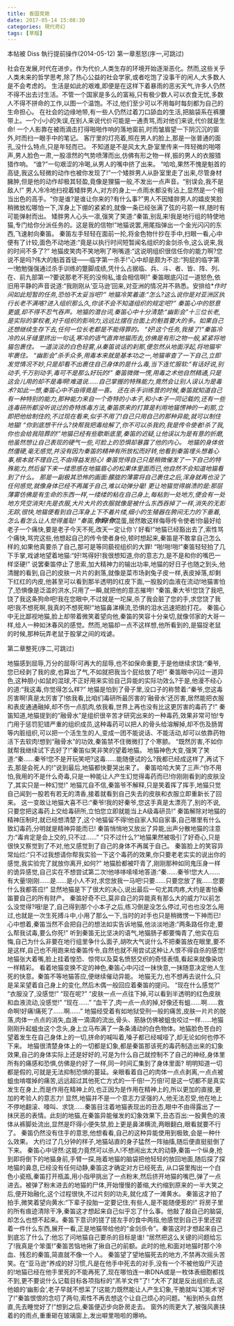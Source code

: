 ```yaml
---
title: 香国竞艳
date: 2017-05-14 15:08:30
categories: 現代奇幻
tags: [草榴]
---
```

本帖被 Diss 執行提前操作(2014-05-12)
第一章惹怒(序一,可跳过)

  社会在发展,时代在进步。作为代价,人类生存的环境开始逐渐恶化。然而,这些关乎人类未来的哲学思考,除了热心公益的社会学家,或者吃饱了没事干的闲人,大多数人是不会考虑的。
  生活是如此的艰难,即便是在这样下着暴雨的恶劣天气,许多人仍然不得不出去讨生活。不管一个国家是多么的富裕,只有极少数人可以衣食无忧,多数人不得不拼命的工作,以图一个温饱。不过,他们至少可以不用每时每刻都为自己的生命担心。
  在社会的边缘地带,有一些人仍然过着刀口舔血的生活,把脑袋系在裤腰带上。一个小小的失误,在别人来说代价可能是一通责骂,而对他们来说,代价就是生命!
  一个人影靠在被雨滴击打得啪啪作响的落地窗前,时而皱眉望一下阴沉沉的窗外,时而扫一眼手中的笔记。
  客厅里的灯亮着,照在男人的脸上,那是一张普通的面孔,没什么特点,只是年轻而已。
  不知道是不是风太大,卧室里传来一阵轻微的啪嗒声,男人脸色一肃,一股凛然的气势喷薄而出,仿佛有形之物一样,振的男人的衣服猎猎作响。
  “谁?”一句艰涩的冷喝,从男人的嘴中挤了出来。
  “哈哈,果然不愧是魁首的高徒,我这么轻微的动作也被你发现了!”一个矮胖男人从卧室里走了出来,尽管身材臃肿,但是他的动作却极其轻盈,竟像是狸猫一般,不发出一点声音。“别误会,我不是敌人!”
  男人冷冷地扫视着矮胖男人,对方的身上一点雨水都没有沾上,显然是一个相当出色的高手。“你是谁?是谁让你来的?有什么事?”男人不因矮胖男人的嬉皮笑脸稍微放松哪怕一下,浑身上下绷的紧紧的,就像一条已经张满了弦的弓箭一样,随时有可能弹射而出。
  矮胖男人心头一凛,强笑了笑道:“秦笛,别乱来!我是地行组的特使地猫,专门给你分派任务的。这是我的信物!”地猫说罢,用尾指弹出一个金光闪闪的东西,飞速射向秦笛。
  秦笛左手轻轻在面前一抡,将金色物什抄在手中,扫眼一看,心中便有了计较,面色不动地道:“竟是以执行时间短暂闻名组织的金剑杀令,这么说来,我的时间不多了?”
  地猫皮笑肉不笑地咧了咧嘴道:“这说明组织很信任你的能力啊?您说不是吗?伟大的魁首首徒——临字第一杀手!”心中却是颇为不忿:“狗屁的临字第一!勉勉强强通过杀手训练的蹩脚成绩,凭什么占据临、兵、斗、者、皆、阵、列、在、前九部第一?要说那老不死的没徇私,谁会相信啊!”
  秦笛眼底闪过一道怒色,依旧用平静的声音说道:“我刚刚从‘亚马逊’回来,对亚洲的情况并不熟悉。安排给**作时间如此短暂的任务,恐怕不太妥当吧?”
  地猫冷笑着道:“怎么?这么说你是对亚洲区执行长老不满咯?进入组织那么久,你该不会不知道组织的规定吧?”
  秦笛心中的怒意更盛,却不得不忍气吞声。地猫的潜台词,秦笛心中十分清楚:“幽影会”十三位长老,是实际的掌权者,对于组织的影响力,远远比摆在台面上的魁首要大的多。如果自己还想继续生存下去,任何一位长老都是不能得罪的。
  “好!这个任务,我接了!”秦笛冷冷的从牙缝里挤出一句话,寒冷的语气直奔地猫而去,仿佛是有形之物一般,紧紧将地猫包裹住。
  一道淡淡的白色轻雾,从秦笛说话的刹那,便忽然从地面浮起,将地猫牢牢裹住。
  “幽影会”杀手众多,用毒本来就是基本功之一,地猫审查了一下自己,立即发觉情况不妙,只是却看不出裹住自己身体的是什么毒,当下连忙服软:“有话好说,别动手,千万别动手,毒可不是那么好玩的!”
  秦笛微微一愣,用毒之术他自然精通,只是这会儿用的却不是毒啊!难道说……自己掌握的特殊能力,竟然会让别人误认为是毒术?如此一想,秦笛心中不由得竟是一喜。
  还在杀手训练营的时候,秦笛就知道自己有一种特别的能力,那种能力来自一个奇特的小本子,和小本子一同记载的,还有一些连毒研所都没听说过的奇特炼毒方法,秦笛原来的打算是利用地猫愣神的一刹那,立即把他给制住的,不过现在看来,似乎不用了!自己只用自己的那种异能,就可以制住地猫!
  “你到底想干什么?快帮我把毒给解了,你不可以杀我的,我是传令使者!杀了我,你也会给我陪葬的!”地猫已经有些歇斯底里,秦笛的迟疑,让他误以为是有意的折磨,他虽然想让自己表现的硬气一些,可脸上的恐惧却暴露了他的内心。
  地猫的身体依然僵硬,毫无感觉,并没有因为秦笛的精神有所放松而好转,他看到秦笛埋头想着心事,根本就不理自己,不由得益发担心!
  秦笛觉得自己只是稍微催发了一下自己的特殊能力,然后留下来一缕思感在地猫眉心的松果体里面而已,他自然不会知道地猫看到了什么。
  那是一副极其恐怖的画面:朦胧的薄雾将自己裹住之后,浑身就再也没了任何感觉,就像身体已经不再属于自己,难以动弹分毫!
  更让地猫觉得崩溃的是:那层薄雾仿佛是有生命的东西一样,一缕缕的粘在自己身上,每粘到一处地方,便会有一处地方凭空消失!先是衣服,大片大片的衣服就像是被什么东西吞掉了一样,消失的无影无踪,很快,地猫便看到自己浑身上下不着片缕,细小的生殖器在胯间无力的下垂着,怎么看怎么让人觉得羞耻!
  “秦笛,**你妈!你***混蛋,居然敢这样侮辱传令使者!你最好给老子一个痛快,要是老子今天不死,改天一定让你丫好看!”地猫已经豁出去了,索性骂个痛快,骂完这些,他想起自己的传令使者身份,顿时想起来,秦笛是不敢拿自己怎么样的,如果他真要杀了自己,那可是等同藐视组织的大罪!
  “啪!啪!啪!”秦笛轻轻拍了几下手掌,戏谑地望着地猫:“好!骂得好!我很想知道,你的意志力,是不是和你的嘴巴一样坚硬!”
  说罢秦笛停止了思索,加大精神力的输出功率,地猫的好日子也随之到头,他清醒的看到,自己的皮肤一片片的剥落,就像是菜市场剥兔子皮一样,表皮掉落,却剩下红红的内皮,他甚至可以看到那半透明的红皮下面,一股股的血液在流动!地猫害怕了,恐惧像是泛滥的洪水,只用了一瞬,就把他的意志摧垮!
  “秦笛,秦大爷!您饶了我吧,饶了我这条狗命吧!我在您眼中,不过就是一坨屎,杀了我会脏了您的手,求您饶了我吧!我不想死啊,我真的不想死啊!”地猫鼻涕横流,恐惧的泪水迅速把脸打花。
  秦笛心中无比鄙视地猫,脸上却带着微笑着望向他,秦笛的笑容十分亲切,就像邻家的大哥一样,给人一种如沐春风的感觉。然而,地猫却一点不这样想,他所看到的,是猫捉老鼠的时候,那种玩弄老鼠于股掌之间的戏谑。

  第二章整死(序二,可跳过)

  地猫感到屈辱,万分的屈辱!可再大的屈辱,也不如保命重要,于是他继续求饶:“秦爷,您已经剥了我的皮,也算出了气,不如就把我当个屁给放了吧!”
  秦笛眼中闪过一道异色,这种胆小如鼠的混球,不正好用来实验自己异能的实际功效么?于是,他漫不经心的道:“我这毒,你觉得怎么样?”
  地猫是怕到了骨子里,没口子的称赞着:“秦爷,您这毒厉害啊!真是太厉害了!依我看,比咱们毒研所最厉害的‘融骨水’还厉害,居然能把衣服和表皮通通融掉,却不伤一点肌肉,依我看,世界上再也没有比这更厉害的毒药了!”
  秦笛知道,地猫提到的“融骨水”是组织很辛苦才研究出来的一种毒药,效果非常可怕!专门用于惩罚犯错严重的组织成员,这种毒药可以把人的骨头给溶解掉,却不伤及肠胃等内脏组织,可以把一个活生生的人,变成一团不能说话、不能活动,却可以依靠药物活下去软肉!想到“融骨水”的功效,秦笛禁不住微微打了个寒颤。
  “既然厉害,不如你就帮我继续试下去好了!”秦笛似笑非笑的望着地猫。
  地猫神色大变,强笑了笑道:“秦……秦爷!您不是开玩笑吧?这毒……能随便试的么?我都已经成这样了,再试下去,那是会死人的!”说到最后,地猫都快要哭出来了。
  秦笛哈哈大笑了三声:“你不用怕,我用的不是什么奇毒,只是一种能让人产生幻觉得毒药而已!你刚刚看到的皮肤没了,其实只是一种幻觉!”
  地猫兀自不信,秦笛爷不解释,只是笑着挥了挥手,地猫只觉自己闻到一股若有若无的清香,接着就看到自己失去的皮肤和衣服立即重新长了回来。
  这一变故让地猫大喜不已:“秦爷!我的好秦爷,您这手真是太漂亮了,别的不说,只要您把这毒药上交给毒研所,立怕您立即就能当上A级毒研员!”
  秦笛解除对地猫的精神压制时,就已经想清楚了,这个地猫留不得!他自家人知自家事,自己哪里有什么致幻毒药,分明就是精神异能而已!
  秦笛悄悄地又放出了异能,出声分散地猫的注意力:“毒肯定是会上交的,只不过……”
  “只不过什么?”地猫果然被吸引了好奇心,只是很快又察觉到了不对,他又感觉到了自己的身体不再属于自己。
  秦笛脸上的笑容异常灿烂:“只不过我想请你帮我实验一下这个毒药的效果,你只要老老实实的说出你的感觉,我实验完了就放你离开,如何?”
  地猫脸都被吓青了,刚刚那种如同鬼压身一样的诡异感觉,自己实在不想尝试第二次!他哆哆嗦嗦地答道:“秦……秦爷!您大人……有大量!刚刚……是……是小人不对,求您放我一马吧!只要……只要您放了我……您要什么我都答应!”
  显然地猫是下了很大的决心,说出最后一句尤其肉疼,大约是害怕秦笛要自己的所有财产。
  秦笛好奇不已,莫非自己的异能真有那么大的威力?以前怎么没觉得?哦!是了,自己得到那个小本子之后,练习倒是没怎么停过,可也也没怎么用过,也就是一次生死搏斗中,小用了那么一下,当时的对手也只是稍微愣一下神而已!
  心中想着,秦笛当然不会把自己的想法如实告诉地猫,他淡淡地道:“两条路任你走,要么帮我试毒,要么你死!”
  听到秦笛无比坚决的语气,地猫肠子都要悔青了,他实在后悔,自己为什么非要在地行组里争什么面子,胡吹大气说什么不把秦笛放在眼里,要不是这样,自己也不用跑来给秦笛传令,自然也就不用尝试这种让人恨不得自杀的感觉!地猫张大着嘴,脸上挂着惶恐、惊愕以及莫名愤怒交织的奇怪表情,看起来就像染坊一样精彩。
  看着地猫变换不定的神色,秦笛心中闪过一抹快意,一抹随意决定他人生死的快意。秦笛不等地猫答应,便继续催动异能。
  地猫无力,也不想再去说什么,只是呆呆望着自己身上的变化,然后木偶一般回应着秦笛的提问。
  “现在什么感觉?”
  “衣服没了,没感觉!”
  “现在呢?”
  “皮肤一点一点往下掉,可以看到半透明的红色皮肤和血液流动,没感觉!”
  “现在……”
  “血干了,肉一点一点的掉,好像还有蛆……啊……救命啊!好痛!痛死了……啊……”
  地猫经受着有如地狱受刑一般的痛苦,皮肤一片片的脱落,肉体一点点的消失,血液一滴滴的流出,骨头、筋脉仿佛被蛆虫咬过一样……地猫刚刚升起蛆虫这个念头,身上立马布满了一条条涌动的白色物体。地猫脸色苍白的望着发生在自己身体上的一切,拼命的喊叫着,嗓子都已经喊哑了,却无论如何也停不下来。
  地猫很清楚身体上的一切都是幻象,都是秦笛那该死的毒药制造出来的幻象效果,自己的身体实际上还是好好的,可是为什么自己就控制不了自己的神经,身体里所有的痛感和恐惧,仿佛是约好了一样,同一时间汇集到了身体里面?
  明明知道一切都是假的,可就是无法抑制恐惧的蔓延。亲眼看着自己的肉体一点点剥离,一点点被蛆虫啃噬掉的痛苦,远远超过其他死亡方式的一千倍!一万倍!可是这一切都不是真实发生在身上,而是作用在精神上的,也正因为是作用在精神上的,所以更加的直接,更加的考验人的意志力!
  显然,地猫并不是一个意志力坚强的人,他无法忍受,他在地上不停地翻滚、嚎叫、求饶……秦笛目注着地猫表现出的丑态,眼中不由得露出了一抹厌恶的表情。此刻的地猫,在秦笛异能催发的幻象效果下,丑态百出:一股黄色的液体从裤脚处流出,显然是吓得小便失禁,脸上更是鼻涕横流,两眼翻白,眼看就要不行了。
  秦笛仍然没有住手的意思,他想看看,自己的这种异能使用到极致,会是一种什么效果。
  大约过了几分钟的样子,地猫站直的身子猛然一阵抽搐,随后便直挺挺倒了下来。
  秦笛心中讶然:这能力竟然可以杀人!不想闹出太大的动静,秦笛一个纵身,抢到即将倒下的地猫身前,手臂一探,拖着地猫的脑袋把他轻轻的放回地面,随后探了探地猫的鼻息,已经没有任何动静,秦笛这才确定对方已经死去,
  从口袋里掏出一个白色小瓷瓶,秦笛打开瓶盖,用小指甲挑出了一点粉末,然后挤开地猫的嘴巴,弹了一点进去。被弹了粉末进去的地猫的尸体,开始慢慢的萎缩,大约缩到原来的一半大笑之后,便开始融化,这个过程很快,不过片刻的功夫,就化成了一滩黄水。
  秦笛这才拍了拍手,微笑着望向黄水:“下辈子投胎一定要记住,有些人,是不能随便惹的!”
  将房子里的所有痕迹清除干净,秦笛这才想起来自己似乎忘了什么事。他敲了敲自己的脑袋,却怎么也想不起来。秦笛下意识的搓了搓左手的食中两指,他感觉到自己手里还捏着一件什么东西,展开一看,正是地猫带给他的“金剑杀令”。秦笛这时才想起来自己到底忘了什么了:他忘了问地猫自己要杀的目标是谁!
  “居然把这么关键的问题给忘了!我真是个笨蛋!”秦笛苦恼地揪了揪自己的前额。此时的他,和面对地猫时那个冷血、残忍的秦笛,简直就不像一个人。
  秦笛望了望地猫死去的地方,不禁再次摇头苦笑。在“亚马逊”养成的好习惯,凡是在他手中死去的对手,没有一个不被他毁尸灭迹的!地猫已经在他手里死的不能再死了,现在哪怕连一串DNA或是一枚体表细胞都找不到,更不要说什么记载目标各项指标的“羔羊文件”了!
  “大不了就是反出组织去,这他娘的‘幽影会’,老子早就不想呆了!这能力既然能让人产生幻象,干脆就叫‘幻能术’好了!”秦笛恨恨的念叨了两句,索性不再去想这个让自己烦心的问题。“船到桥头自然直,先去睡觉好了!”想到之后,秦笛便迈步向卧房走去。
  窗外的雨更大了,被强风裹挟着的的雨点,重重砸在玻璃窗上,发出噼里啪啦的爆响。